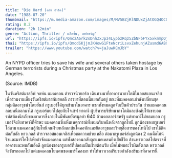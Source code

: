 ```yaml
---
title: "Die Hard (ดาย ฮาร์ด)"
date: "1988-07-20"
thumbnail: "https://m.media-amazon.com/images/M/MV5BZjRlNDUxZjAtOGQ4OC00OTNlLTgxNmQtYTBmMDgwZmNmNjkxXkEyXkFqcGdeQXVyNzkwMjQ5NzM@._V1_UX182_CR0,0,182,268_AL_.jpg"
rating: 8.2
duration: "2h 12min"
genre: "Action, Thriller / แอ็คชั่น, เขย่าขวัญ"
url: "https://ipfs.io/ipfs/QmczA6rk2sDnhZxJpz4LypbzRqz5ZbNFbFYx5xkmmpQjXJ?filename=Die.Hard.1988.1080p.BluRay.H264.AAC-RARBG.mp4"
thai: "https://ipfs.io/ipfs/QmcdSKjjmJK4owG1FteNcriLsvxZehunjAZusmd6AB91ZY?filename=th.vtt"
trailer: "https://www.youtube.com/watch?v=jaJuwKCmJbY"
---
```


An NYPD officer tries to save his wife and several others taken hostage by German terrorists during a Christmas party at the Nakatomi Plaza in Los Angeles.

(Source: IMDB)

ในวันคริสต์มาสอีฟ จอห์น แมคเคลน ตำรวจนิวยอร์ก เดินทางมาที่อาคารนากาโตมิในลอสแอนเจลิสเพื่อร่วมงานเลี้ยงวันคริสต์มาสกับฮอลลี ภรรยาที่ตอนนี้แยกกันอยู่ ขณะที่แมคเคลนกำลังเปลี่ยนชุด กลุ่มติดอาวุธนำโดยฮันส์ กรูเบอร์ได้บุกเข้ามาในอาคาร แขกทั้งหมดถูกจับเป็นตัวประกัน ส่วนแมคเคลนลอบหนีออกมาได้ กรูเบอร์แยกไปคุยกับโจเซฟ ทาคางิ ผู้บริหารบริษัทนากาโตมิและบังคับให้เขาบอกรหัสห้องนิรภัยของอาคารซึ่งภายในมีพันธบัตรมูลค่า 640 ล้านดอลลาร์สหรัฐ แต่ทาคางิไม่ยอมบอก กรูเบอร์จึงยิงทาคางิที่ศีรษะ แมคเคลนซึ่งเห็นเหตุการณ์ทั้งหมดรีบหนีหลังจากถูกโทนี ลูกน้องของกรูเบอร์ไล่ตาม แมคเคลนสู้กับโทนีจนฝ่ายหลังตกบันไดคอหักและยึดอาวุธและวิทยุสื่อสารของโทนีไป เขาใช้ติดต่อกับอัล พาวเวลล์ ตำรวจลอสแอนเจลิสเพื่อขอความช่วยเหลือ ต่อมากรูเบอร์ส่งลูกน้อง 2 คนคือไฮน์ริชและมาร์โคไปเพื่อกำจัดแมคเคลน แต่ทั้งสองคนกลับถูกแมคเคลนยิงเสียชีวิต ด้านพาวเวลล์ไปตรวจที่อาคารและพบกับเอ็ดดี ลูกน้องของกรูเบอร์ที่ปลอมเป็นฝ่ายต้อนรับ เมื่อไม่พบอะไรผิดสังเกต พาวเวลล์จึงขับรถออกไป แต่แมคเคลนโยนศพของมาร์โคลงมา ทำให้พาวเวลล์รีบขอกำลังเสริมมาที่อาคารนี้


